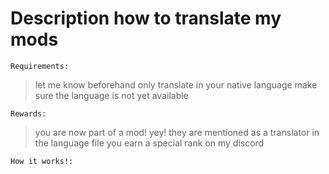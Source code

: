 # Description how to translate my mods

`Requirements:`
> let me know beforehand
> only translate in your native language
> make sure the language is not yet available

`Rewards:`
> you are now part of a mod! yey!
> they are mentioned as a translator in the language file
> you earn a special rank on my discord


`How it works!:`


